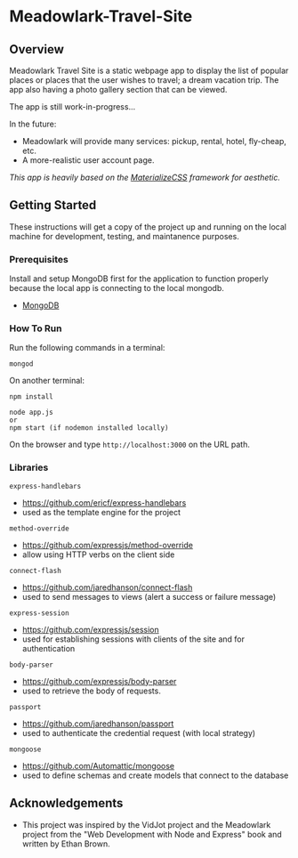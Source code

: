 # Meadowlark-Travel-Site
## Overview
Meadowlark Travel Site is a static webpage app to display the list of popular places or places that the user wishes to travel; a dream vacation trip. The app also having a photo gallery section that can be viewed.

The app is still work-in-progress...

In the future:
* Meadowlark will provide many services: pickup, rental, hotel, fly-cheap, etc.
* A more-realistic user account page.

*This app is heavily based on the [MaterializeCSS](https://materializecss.com/) framework for aesthetic.*

## Getting Started
These instructions will get a copy of the project up and running on the local machine for development, testing, and maintanence purposes.

### Prerequisites
Install and setup MongoDB first for the application to function properly because the local app is connecting to the local mongodb.
  * [MongoDB](https://docs.mongodb.com/manual/tutorial/install-mongodb-on-os-x/?_ga=2.235436548.4094096.1533414753-345378373.1529090851)

### How To Run
Run the following commands in a terminal:
```
mongod
```
On another terminal:
```
npm install
```
```
node app.js
or
npm start (if nodemon installed locally)
```
On the browser and type ```http://localhost:3000``` on the URL path.
### Libraries
```
express-handlebars
```
* https://github.com/ericf/express-handlebars
* used as the template engine for the project
```
method-override
```
* https://github.com/expressjs/method-override
* allow using HTTP verbs on the client side
```
connect-flash
```
* https://github.com/jaredhanson/connect-flash
* used to send messages to views (alert a success or failure message)
```
express-session
```
* https://github.com/expressjs/session
* used for establishing sessions with clients of the site and for authentication
```
body-parser
```
* https://github.com/expressjs/body-parser
* used to retrieve the body of requests.
```
passport
```
* https://github.com/jaredhanson/passport
* used to authenticate the credential request (with local strategy)
```
mongoose
```
* https://github.com/Automattic/mongoose
* used to define schemas and create models that connect to the database

## Acknowledgements
* This project was inspired by the VidJot project and the Meadowlark project from the "Web Development with Node and Express" book and written by Ethan Brown.

